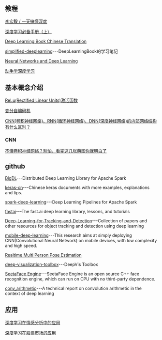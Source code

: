 ## 教程
[李宏毅 / 一天搞懂深度](https://www.slideshare.net/tw_dsconf/ss-62245351?qid=108adce3-2c3d-4758-a830-95d0a57e46bc&v=&b=&from_search=3)

[深度学习必备手册（上）](https://yq.aliyun.com/articles/221660?utm_content=m_32699)

[Deep Learning Book Chinese Translation](https://github.com/exacity/deeplearningbook-chinese)

[simplified-deeplearning](https://github.com/exacity/simplified-deeplearning)---DeepLearningBook的学习笔记

[Neural Networks and Deep Learning](http://neuralnetworksanddeeplearning.com/)

[动手学深度学习](https://zh.gluon.ai//index.html)

## 基本概念介绍

[ReLu(Rectified Linear Units)激活函数](http://www.cnblogs.com/neopenx/p/4453161.html)

[变分自编码机](http://blog.csdn.net/wemedia/details.html?id=42029)

[CNN(卷积神经网络)、RNN(循环神经网络)、DNN(深度神经网络)的内部网络结构有什么区别？](https://www.zhihu.com/question/34681168)

### CNN
[不懂卷积神经网络？别怕，看完这几张萌图你就明白了](https://zhuanlan.zhihu.com/p/30285790)

## github

[BigDL](https://github.com/intel-analytics/BigDL)---Distributed Deep Learning Library for Apache Spark

[keras-cn](https://github.com/MoyanZitto/keras-cn)---Chinese keras documents with more examples, explanations and tips.

[spark-deep-learning](https://github.com/databricks/spark-deep-learning)---Deep Learning Pipelines for Apache Spark

[fastai](https://github.com/fastai)---The fast.ai deep learning library, lessons, and tutorials

[Deep-Learning-for-Tracking-and-Detection](https://github.com/abhineet123/Deep-Learning-for-Tracking-and-Detection)---Collection of papers and other resources for object tracking and detection using deep learning

[mobile-deep-learning](https://github.com/baidu/mobile-deep-learning)---This research aims at simply deploying CNN(Convolutional Neural Network) on mobile devices, with low complexity and high speed.

[Realtime Multi Person Pose Estimation](https://github.com/ZheC/Realtime_Multi-Person_Pose_Estimation)

[deep-visualization-toolbox](https://github.com/yosinski/deep-visualization-toolbox)---DeepVis Toolbox 

[SeetaFace Engine](https://github.com/seetaface/SeetaFaceEngine)---SeetaFace Engine is an open source C++ face recognition engine, which can run on CPU with no third-party dependence.

[conv_arithmetic](https://github.com/vdumoulin/conv_arithmetic)---A technical report on convolution arithmetic in the context of deep learning
## 应用

[深度学习在情感分析中的应用](http://geek.csdn.net/news/detail/232869)

[深度学习在股票市场的应用](http://www.jianshu.com/p/f9ca56d6407d)
